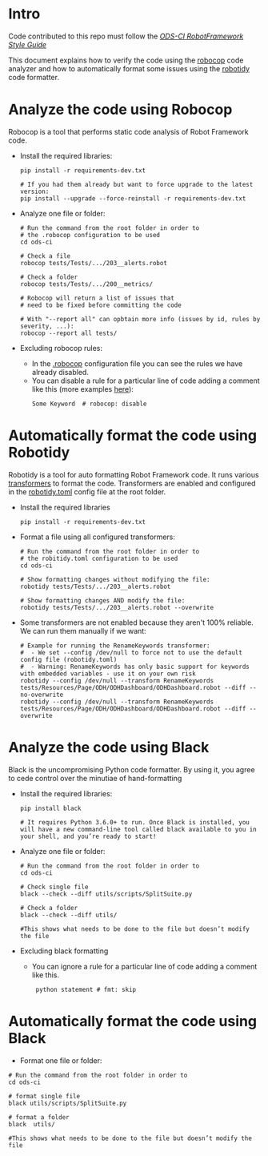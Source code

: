 # Intro

Code contributed to this repo must follow the _[ODS-CI RobotFramework Style Guide](https://docs.google.com/document/d/11ZJOPI1uq-0Wl6a2V8fkAv_TQhfzp9t_IjXAheaJxmQ/edit?usp=sharing)_

This document explains how to verify the code using the [robocop](https://robocop.readthedocs.io) code analyzer and how to automatically format some issues using the [robotidy](https://robotidy.readthedocs.io) code formatter.


# Analyze the code using Robocop

Robocop is a tool that performs static code analysis of Robot Framework code.

- Install the required libraries:

  ```
  pip install -r requirements-dev.txt

  # If you had them already but want to force upgrade to the latest version:
  pip install --upgrade --force-reinstall -r requirements-dev.txt
  ```

- Analyze one file or folder:
  ```
  # Run the command from the root folder in order to
  # the .robocop configuration to be used
  cd ods-ci

  # Check a file
  robocop tests/Tests/.../203__alerts.robot

  # Check a folder
  robocop tests/Tests/.../200__metrics/

  # Robocop will return a list of issues that
  # need to be fixed before committing the code

  # With "--report all" can opbtain more info (issues by id, rules by severity, ...):
  robocop --report all tests/
  ```

- Excluding robocop rules:
  - In the [.robocop](https://github.com/red-hat-data-services/ods-ci/blob/master/.robocop) configuration file you can see the rules we have already disabled.
  -  You can disable a rule for a particular line of code adding a comment like this (more examples [here](https://robocop.readthedocs.io/en/stable/including_rules.html#ignore-rule-from-source-code)):
     ```
     Some Keyword  # robocop: disable
     ```


 # Automatically format the code using Robotidy

 Robotidy is a tool for auto formatting Robot Framework code. It runs various [transformers](https://robotidy.readthedocs.io/en/latest/transformers/index.html) to format the code. Transformers are enabled and configured in the [robotidy.toml](https://github.com/red-hat-data-services/ods-ci/blob/master/robotidy.toml) config file at the root folder.

 - Install the required libraries
    ```
    pip install -r requirements-dev.txt
    ```

- Format a file using all configured transformers:
  ```
  # Run the command from the root folder in order to
  # the robitidy.toml configuration to be used
  cd ods-ci

  # Show formatting changes without modifying the file:
  robotidy tests/Tests/.../203__alerts.robot

  # Show formatting changes AND modify the file:
  robotidy tests/Tests/.../203__alerts.robot --overwrite
  ```

- Some transformers are not enabled because they aren't 100% reliable. We can run them manually if we want:
  ```
  # Example for running the RenameKeywords transformer:
  #  - We set --config /dev/null to force not to use the default config file (robotidy.toml)
  #  - Warning: RenameKeywords has only basic support for keywords with embedded variables - use it on your own risk
  robotidy --config /dev/null --transform RenameKeywords  tests/Resources/Page/ODH/ODHDashboard/ODHDashboard.robot --diff --no-overwrite
  robotidy --config /dev/null --transform RenameKeywords  tests/Resources/Page/ODH/ODHDashboard/ODHDashboard.robot --diff --overwrite
  ```

# Analyze the code using Black

Black is the uncompromising Python code formatter. By using it, you agree to cede control over the minutiae of hand-formatting

- Install the required libraries:

  ```
  pip install black

  # It requires Python 3.6.0+ to run. Once Black is installed, you will have a new command-line tool called black available to you in your shell, and you’re ready to start!
  ```

- Analyze one file or folder:
  ```
  # Run the command from the root folder in order to
  cd ods-ci

  # Check single file
  black --check --diff utils/scripts/SplitSuite.py

  # Check a folder
  black --check --diff utils/

  #This shows what needs to be done to the file but doesn’t modify the file
  ```

- Excluding black formatting

  - You can ignore a rule for a particular line of code adding a comment like this.
     ```
      python statement # fmt: skip
     ```

# Automatically format the code using Black
  - Format one file or folder:
  ```
  # Run the command from the root folder in order to
  cd ods-ci

  # format single file
  black utils/scripts/SplitSuite.py

  # format a folder
  black  utils/

  #This shows what needs to be done to the file but doesn’t modify the file
  ```
